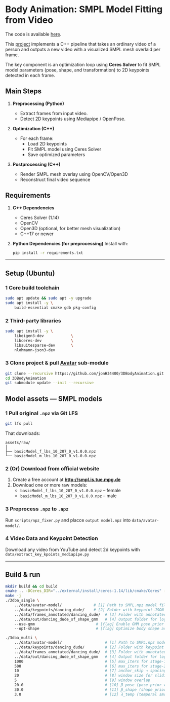 # Body Animation: SMPL Model Fitting from Video
The code is available [here](https://github.com/jonH34400/3DBodyAnimation).

This [project](https://github.com/jonH34400/3DBodyAnimation) implements a C++ pipeline that takes an ordinary video of a person and outputs a new video with a visualized SMPL mesh overlaid per frame.

The key component is an optimization loop using **Ceres Solver** to fit SMPL model parameters (pose, shape, and transformation) to 2D keypoints detected in each frame.

## Main Steps
1. **Preprocessing (Python)**
   - Extract frames from input video.
   - Detect 2D keypoints using Mediapipe / OpenPose.

2. **Optimization (C++)**
   - For each frame:
     - Load 2D keypoints
     - Fit SMPL model using Ceres Solver
     - Save optimized parameters

3. **Postprocessing (C++)**
   - Render SMPL mesh overlay using OpenCV/Open3D
   - Reconstruct final video sequence

## Requirements

1. **C++ Dependencies**
    - Ceres Solver (1.14)
    - OpenCV
    - Open3D (optional, for better mesh visualization)
    - C++17 or newer

2. **Python Dependencies (for preprocessing)**
    Install with:
    ```bash
    pip install -r requirements.txt


---

## Setup (Ubuntu)

### 1 Core build toolchain
```bash
sudo apt update && sudo apt -y upgrade
sudo apt install -y \
    build-essential cmake gdb pkg-config

```


### 2 Third-party libraries 
```bash
sudo apt install -y \
    libeigen3-dev            \  
    libceres-dev             \ 
    libsuitesparse-dev       \  
    nlohmann-json3-dev 
```



### 3 Clone project & pull [Avatar](https://github.com/sxyu/avatar/tree/master) sub-module
```bash
git clone --recursive https://github.com/jonH34400/3DBodyAnimation.git
cd 3DBodyAnimation
git submodule update --init --recursive
```



## Model assets — SMPL models

### 1  Pull original `.npz` via **Git LFS**
```bash
git lfs pull
```

That downloads:

```
assets/raw/
│
├── basicModel_f_lbs_10_207_0_v1.0.0.npz
└── basicModel_m_lbs_10_207_0_v1.0.0.npz
```

### 2 (Or) Download from official website
1. Create a free account at **<http://smpl.is.tue.mpg.de>**  
2. Download one or more raw models:  
   * `basicModel_f_lbs_10_207_0_v1.0.0.npz`  – female  
   * `basicModel_m_lbs_10_207_0_v1.0.0.npz`  – male  


### 3 Preprocess `.npz` to `.npz`
   Run `scripts/npz_fixer.py` and placce `output model.npz` into `data/avatar-model/`.
### 4 Video Data and Keypoint Detection
   Download any video from YouTube and detect 2d keypoints with `data/extract_key_kpoints_mediapipe.py`

---

## Build & run
```bash
mkdir build && cd build
cmake .. -DCeres_DIR="../external/install/ceres-1.14/lib/cmake/Ceres" -DCMAKE_BUILD_TYPE=Release -DWITH_OMP=ON
make -j
./3dba_single \
    ../data/avatar-model/              # [1] Path to SMPL.npz model file
    ../data/keypoints/dancing_dude/    # [2] Folder with keypoint JSON files
    ../data/frames_annotated/dancing_dude/  # [3] Folder with annotated input images
    ../data/out/dancing_dude_sf_shape_gmm   # [4] Output folder for logs & renders
    --use-gmm                           # [flag] Enable GMM pose prior
    --opt-shape                         # [flag] Optimize body shape as well as pose

./3dba_multi \
    ../data/avatar-model/                   # [1] Path to SMPL.npz model file
    ../data/keypoints/dancing_dude/         # [2] Folder with keypoint JSON files
    ../data/frames_annotated/dancing_dude/  # [3] Folder with annotated input images
    ../data/out/dancing_dude_mf_shape_gmm   # [4] Output folder for logs & renders
    1000                                    # [5] max_iters for stage-1 (anchor frames)
    500                                     # [6] max_iters for stage-2 (window refinement)
    10                                      # [7] anchor_skip → spacing between anchor frames
    20                                      # [8] window size for sliding-window optimization
    5                                       # [9] window overlap
    20.0                                    # [10] β_pose (pose prior weight)
    30.0                                    # [11] β_shape (shape prior weight)
    3.0                                     # [12] λ_temp (temporal smoothness weight)

```
